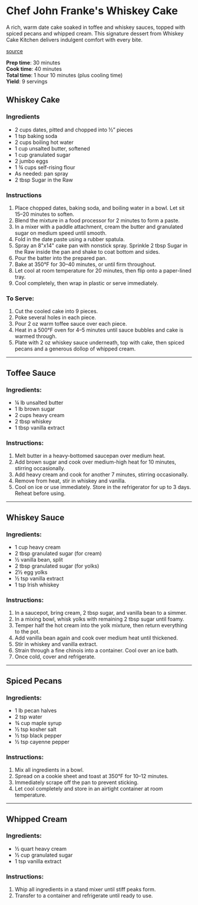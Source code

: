 # Chef John Franke's Whiskey Cake

A rich, warm date cake soaked in toffee and whiskey sauces, topped with spiced pecans and whipped cream. This signature dessert from Whiskey Cake Kitchen delivers indulgent comfort with every bite.

[source](https://www.nbcdfw.com/about-nbc-5/community/chef-john-frankes-recipe/1942839/)

**Prep time**: 30 minutes  
**Cook time**: 40 minutes  
**Total time**: 1 hour 10 minutes (plus cooling time)  
**Yield**: 9 servings

## Whiskey Cake

### Ingredients
- 2 cups dates, pitted and chopped into ½” pieces
- 1 tsp baking soda
- 2 cups boiling hot water
- 1 cup unsalted butter, softened
- 1 cup granulated sugar
- 2 jumbo eggs
- 1 ¾ cups self-rising flour
- As needed: pan spray
- 2 tbsp Sugar in the Raw

### Instructions
1. Place chopped dates, baking soda, and boiling water in a bowl. Let sit 15–20 minutes to soften.
2. Blend the mixture in a food processor for 2 minutes to form a paste.
3. In a mixer with a paddle attachment, cream the butter and granulated sugar on medium speed until smooth.
4. Fold in the date paste using a rubber spatula.
5. Spray an 8"x14" cake pan with nonstick spray. Sprinkle 2 tbsp Sugar in the Raw inside the pan and shake to coat bottom and sides.
6. Pour the batter into the prepared pan.
7. Bake at 350°F for 30–40 minutes, or until firm throughout.
8. Let cool at room temperature for 20 minutes, then flip onto a paper-lined tray.
9. Cool completely, then wrap in plastic or serve immediately.

### To Serve:
1. Cut the cooled cake into 9 pieces.
2. Poke several holes in each piece.
3. Pour 2 oz warm toffee sauce over each piece.
4. Heat in a 500°F oven for 4–5 minutes until sauce bubbles and cake is warmed through.
5. Plate with 2 oz whiskey sauce underneath, top with cake, then spiced pecans and a generous dollop of whipped cream.

---

## Toffee Sauce

### Ingredients:
- ¼ lb unsalted butter
- 1 lb brown sugar
- 2 cups heavy cream
- 2 tbsp whiskey
- 1 tbsp vanilla extract

### Instructions:
1. Melt butter in a heavy-bottomed saucepan over medium heat.
2. Add brown sugar and cook over medium-high heat for 10 minutes, stirring occasionally.
3. Add heavy cream and cook for another 7 minutes, stirring occasionally.
4. Remove from heat, stir in whiskey and vanilla.
5. Cool on ice or use immediately. Store in the refrigerator for up to 3 days. Reheat before using.

---

## Whiskey Sauce

### Ingredients:
- 1 cup heavy cream
- 2 tbsp granulated sugar (for cream)
- ½ vanilla bean, split
- 2 tbsp granulated sugar (for yolks)
- 2½ egg yolks
- ½ tsp vanilla extract
- 1 tsp Irish whiskey

### Instructions:
1. In a saucepot, bring cream, 2 tbsp sugar, and vanilla bean to a simmer.
2. In a mixing bowl, whisk yolks with remaining 2 tbsp sugar until foamy.
3. Temper half the hot cream into the yolk mixture, then return everything to the pot.
4. Add vanilla bean again and cook over medium heat until thickened.
5. Stir in whiskey and vanilla extract.
6. Strain through a fine chinois into a container. Cool over an ice bath.
7. Once cold, cover and refrigerate.

---

## Spiced Pecans

### Ingredients:
- 1 lb pecan halves
- 2 tsp water
- ¾ cup maple syrup
- ½ tsp kosher salt
- ½ tsp black pepper
- ½ tsp cayenne pepper

### Instructions:
1. Mix all ingredients in a bowl.
2. Spread on a cookie sheet and toast at 350°F for 10–12 minutes.
3. Immediately scrape off the pan to prevent sticking.
4. Let cool completely and store in an airtight container at room temperature.

---

## Whipped Cream

### Ingredients:
- ½ quart heavy cream
- ½ cup granulated sugar
- 1 tsp vanilla extract

### Instructions:
1. Whip all ingredients in a stand mixer until stiff peaks form.
2. Transfer to a container and refrigerate until ready to use.
